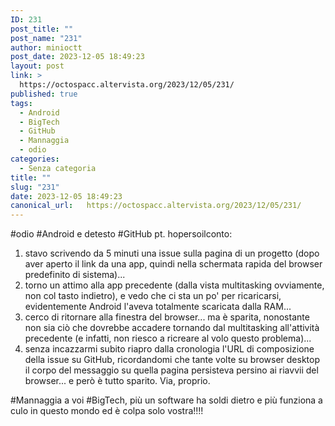 ```yaml
---
ID: 231
post_title: ""
post_name: "231"
author: minioctt
post_date: 2023-12-05 18:49:23
layout: post
link: >
  https://octospacc.altervista.org/2023/12/05/231/
published: true
tags:
  - Android
  - BigTech
  - GitHub
  - Mannaggia
  - odio
categories:
  - Senza categoria
title: ""
slug: "231"
date: 2023-12-05 18:49:23
canonical_url:   https://octospacc.altervista.org/2023/12/05/231/
---
```

<!-- wp:paragraph -->
<p markdown="1">#odio #Android e detesto #GitHub pt. hopersoilconto:</p>
<!-- /wp:paragraph -->

<!-- wp:list {"ordered":true} -->
<ol><!-- wp:list-item -->
<li>stavo scrivendo da 5 minuti una issue sulla pagina di un progetto (dopo aver aperto il link da una app, quindi nella schermata rapida del browser predefinito di sistema)...</li>
<!-- /wp:list-item -->

<!-- wp:list-item -->
<li>torno un attimo alla app precedente (dalla vista multitasking ovviamente, non col tasto indietro), e vedo che ci sta un po' per ricaricarsi, evidentemente Android l'aveva totalmente scaricata dalla RAM...</li>
<!-- /wp:list-item -->

<!-- wp:list-item -->
<li>cerco di ritornare alla finestra del browser... ma è sparita, nonostante non sia ciò che dovrebbe accadere tornando dal multitasking all'attività precedente (e infatti, non riesco a ricreare al volo questo problema)...</li>
<!-- /wp:list-item -->

<!-- wp:list-item -->
<li>senza incazzarmi subito riapro dalla cronologia l'URL di composizione della issue su GitHub, ricordandomi che tante volte su browser desktop il corpo del messaggio su quella pagina persisteva persino ai riavvii del browser... e però è tutto sparito. Via, proprio.</li>
<!-- /wp:list-item --></ol>
<!-- /wp:list -->

<!-- wp:paragraph -->
<p markdown="1">#Mannaggia a voi #BigTech, più un software ha soldi dietro e più funziona a culo in questo mondo ed è colpa solo vostra!!!!</p>
<!-- /wp:paragraph -->
